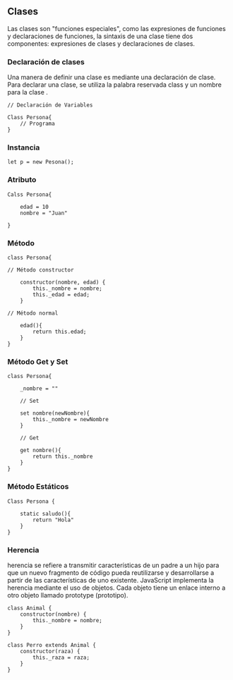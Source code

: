 ## Clases
Las clases son "funciones especiales", como las expresiones de funciones y declaraciones de funciones, la sintaxis de una clase tiene dos componentes: expresiones de clases y declaraciones de clases.

### Declaración de clases
Una manera de definir una clase es mediante una declaración de clase. Para declarar una clase, se utiliza la palabra reservada class y un nombre para la clase .


```
// Declaración de Variables

Class Persona{
    // Programa
}
```
### Instancia

```
let p = new Pesona();
```
### Atributo

```
Calss Persona{
    
    edad = 10
    nombre = "Juan"

}
```

### Método

```
class Persona{
  
// Método constructor

    constructor(nombre, edad) {
        this._nombre = nombre; 
        this._edad = edad;     
    }

// Método normal

    edad(){
        return this.edad;
    }
}
```

### Método Get y Set
```
class Persona{
    
    _nombre = ""
    
    // Set

    set nombre(newNombre){
        this._nombre = newNombre
    }

    // Get

    get nombre(){
        return this._nombre
    }
}
```

### Método Estáticos
```
Class Persona {

    static saludo(){
        return "Hola"
    }
}
```

### Herencia

herencia se refiere a transmitir características de un padre a un hijo para que un nuevo fragmento de código pueda reutilizarse y desarrollarse a partir de las características de uno existente. JavaScript implementa la herencia mediante el uso de objetos. Cada objeto tiene un enlace interno a otro objeto llamado prototype (prototipo).

```
class Animal {
    constructor(nombre) {
        this._nombre = nombre;
    }
}

class Perro extends Animal {
    constructor(raza) {
        this._raza = raza;
    }
}

```